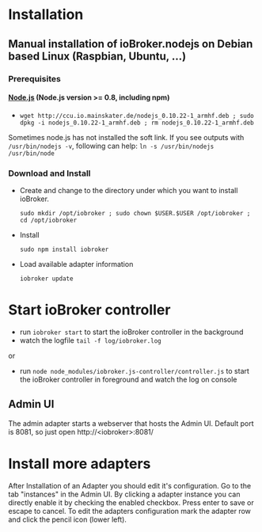 # Installation

## Manual installation of ioBroker.nodejs on Debian based Linux (Raspbian, Ubuntu, ...)

### Prerequisites

#### [Node.js](http://nodejs.org) (Node.js version >= 0.8, including npm)

* ```wget http://ccu.io.mainskater.de/nodejs_0.10.22-1_armhf.deb ; sudo dpkg -i nodejs_0.10.22-1_armhf.deb ; rm nodejs_0.10.22-1_armhf.deb```

Sometimes node.js has not installed the soft link. If you see outputs with ```/usr/bin/nodejs -v```, following can help:
```ln -s /usr/bin/nodejs /usr/bin/node```

### Download and Install

* Create and change to the directory under which you want to install ioBroker.

    ```sudo mkdir /opt/iobroker ; sudo chown $USER.$USER /opt/iobroker ; cd /opt/iobroker```
* Install

    ```sudo npm install iobroker```

* Load available adapter information

    ```iobroker update```

# Start ioBroker controller

* run ```iobroker start``` to start the ioBroker controller in the background
* watch the logfile ```tail -f log/iobroker.log```

or

* run ```node node_modules/iobroker.js-controller/controller.js``` to start the ioBroker controller in foreground and watch the log on console


## Admin UI

The admin adapter starts a webserver that hosts the Admin UI. Default port is 8081, so just open http://&lt;iobroker&gt;:8081/

# Install more adapters

After Installation of an Adapter you should edit it's configuration. Go to the tab "instances" in the Admin UI.
By clicking a adapter instance you can directly enable it by checking the enabled checkbox. Press enter to save or escape
to cancel.
To edit the adapters configuration mark the adapter row and click the pencil icon (lower left).



